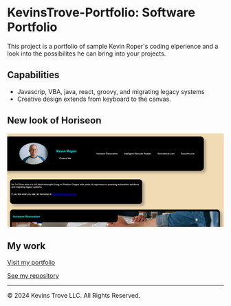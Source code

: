# KevinsTrove-Portfolio: Software Portfolio

This project is a portfolio of sample Kevin Roper's coding elperience and a look into the possibilites he can bring into your projects.

## Capabilities
- Javascrip, VBA, java, react, groovy, and migrating legacy systems
- Creative design extends from keyboard to the canvas.


## New look of Horiseon
![Screenshot of Refactoring Horiseon Project](/assets/images/screenshot-kevinsportfolio.PNG?raw=true "refactoringHoriseon")


## My work
[Visit my portfolio](https://kevins-trove.github.io/KevinsTrove-Portfolio/)

[See my repository](https://github.com/Kevins-Trove/KevinsTrove-Portfolio)


- - -
© 2024 Kevins Trove LLC. All Rights Reserved.
